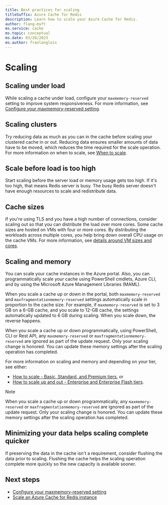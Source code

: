```yaml
---
title: Best practices for scaling
titleSuffix: Azure Cache for Redis
description: Learn how to scale your Azure Cache for Redis.
author: flang-msft
ms.service: cache
ms.topic: conceptual
ms.date: 03/28/2023
ms.author: franlanglois
---
```


# Scaling

## Scaling under load

While scaling a cache under load, configure your `maxmemory-reserved` setting to improve system responsiveness. For more information, see [Configure your maxmemory-reserved setting](cache-best-practices-memory-management.md#configure-your-maxmemory-reserved-setting).

## Scaling clusters

Try reducing data as much as you can in the cache before scaling your clustered cache in or out. Reducing data ensures smaller amounts of data have to be moved, which reduces the time required for the scale operation. For more information on when to scale, see [When to scale](cache-how-to-scale.md#when-to-scale).

## Scale before load is too high

Start scaling before the server load or memory usage gets too high. If it's too high, that means Redis server is busy. The busy Redis server doesn't have enough resources to scale and redistribute data.

## Cache sizes

If you're using TLS and you have a high number of connections, consider scaling out so that you can distribute the load over more cores. Some cache sizes are hosted on VMs with four or more cores. By distributing the workloads across multiple cores, you help bring down overall CPU usage on the cache VMs. For more information, see [details around VM sizes and cores](./cache-planning-faq.yml#azure-cache-for-redis-performance).

## Scaling and memory

You can scale your cache instances in the Azure portal. Also, you can programmatically scale your cache using PowerShell cmdlets, Azure CLI, and by using the Microsoft Azure Management Libraries (MAML).

When you scale a cache up or down in the portal, both `maxmemory-reserved` and `maxfragmentationmemory-reserved` settings automatically scale in proportion to the cache size. For example, if
`maxmemory-reserved` is set to 3 GB on a 6-GB cache, and you scale to 12-GB cache, the settings automatically updated to 6 GB during scaling. When you scale down, the reverse happens.

When you scale a cache up or down programmatically, using PowerShell, CLI or Rest API, any `maxmemory-reserved` or `maxfragmentationmemory-reserved` are ignored as part of the update request. Only your scaling change is honored. You can update these memory settings after the scaling operation has completed.

For more information on scaling and memory and depending on your tier, see either:
- [How to scale - Basic, Standard, and Premium tiers](cache-how-to-scale.md#how-to-scale---basic-standard-and-premium-tiers), or 
- [How to scale up and out - Enterprise and Enterprise Flash tiers](cache-how-to-scale.md#how-to-scale-up-and-out---enterprise-and-enterprise-flash-tiers).

> [!NOTE]
> When you scale a cache up or down programmatically, any `maxmemory-reserved` or `maxfragmentationmemory-reserved` are ignored as part of the update request. Only your scaling change is honored. You can update these memory settings after the scaling operation has completed.

## Minimizing your data helps scaling complete quicker

If preserving the data in the cache isn't a requirement, consider flushing the data prior to scaling. Flushing the cache helps the scaling operation complete more quickly so the new capacity is available sooner.

## Next steps

- [Configure your maxmemory-reserved setting](cache-best-practices-memory-management.md#configure-your-maxmemory-reserved-setting)
- [Scale an Azure Cache for Redis instance](cache-how-to-scale.md)
